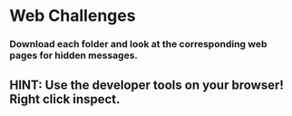 # Web Challenges

### Download each folder and look at the corresponding web pages for hidden messages.

## HINT: Use the developer tools on your browser! Right click inspect.
